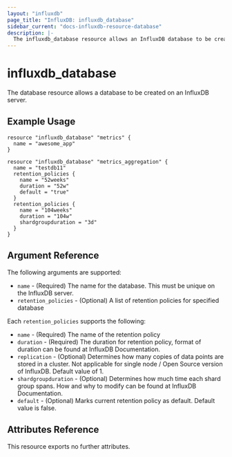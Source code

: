 ```yaml
---
layout: "influxdb"
page_title: "InfluxDB: influxdb_database"
sidebar_current: "docs-influxdb-resource-database"
description: |-
  The influxdb_database resource allows an InfluxDB database to be created.
---
```


# influxdb\_database

The database resource allows a database to be created on an InfluxDB server.

## Example Usage

```hcl
resource "influxdb_database" "metrics" {
  name = "awesome_app"
}

resource "influxdb_database" "metrics_aggregation" {
  name = "testdb11"
  retention_policies {
    name = "52weeks"
    duration = "52w"
    default = "true"
  }
  retention_policies {
    name = "104weeks"
    duration = "104w"
    shardgroupduration = "3d"
  }
}
```

## Argument Reference

The following arguments are supported:

* `name` - (Required) The name for the database. This must be unique on the
  InfluxDB server.
* `retention_policies` - (Optional) A list of retention policies for specified database

Each `retention_policies` supports the following:

* `name` - (Required) The name of the retention policy
* `duration` - (Required) The duration for retention policy, format of duration can be found at InfluxDB Documentation.
* `replication` - (Optional) Determines how many copies of data points are stored in a cluster. Not applicable for single node / Open Source version of InfluxDB. Default value of 1.
* `shardgroupduration` - (Optional) Determines how much time each shard group spans. How and why to modify can be found at InfluxDB Documentation.
* `default` - (Optional) Marks current retention policy as default. Default value is false.

## Attributes Reference

This resource exports no further attributes.
